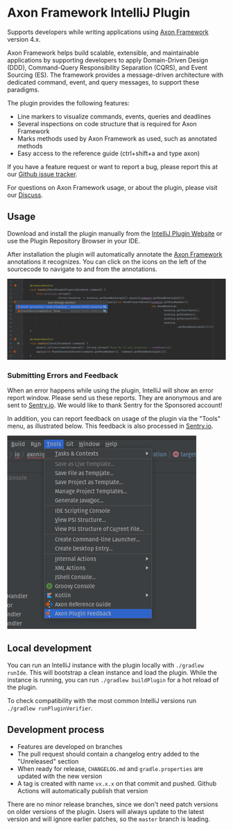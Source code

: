 Axon Framework IntelliJ Plugin
===================================
<!-- Plugin description -->
Supports developers while writing applications using [Axon Framework](https://axoniq.io/product-overview/axon-framework) version 4.x.

Axon Framework helps build scalable, extensible, and maintainable applications by supporting developers to apply Domain-Driven Design (DDD),
Command-Query Responsibility Separation (CQRS), and Event Sourcing (ES). The framework provides a message-driven architecture with dedicated
command, event, and query messages, to support these paradigms.

The plugin provides the following features:

- Line markers to visualize commands, events, queries and deadlines
- Several inspections on code structure that is required for Axon Framework
- Marks methods used by Axon Framework as used, such as annotated methods
- Easy access to the reference guide (ctrl+shift+a and type axon)

If you have a feature request or want to report a bug, please report this at
our [Github issue tracker](https://github.com/AxonFramework/IdeaPlugin/issues).

For questions on Axon Framework usage, or about the plugin, please visit our [Discuss](https://discuss.axoniq.io/).
<!-- Plugin description end -->

## Usage

Download and install the plugin manually from the [IntelliJ Plugin Website](https://plugins.jetbrains.com/plugin/18628-axon-framework) or
use the Plugin Repository Browser in your IDE.

After installation the plugin will automatically annotate the [Axon Framework](http://www.axonframework.org/)
annotations it recognizes. You can click on the icons on the left of the sourcecode to navigate to and from the annotations.

![Axon Hotel Demo Screenshot With Annotations](.github/screenshot.png)

### Submitting Errors and Feedback

When an error happens while using the plugin, IntelliJ will show an error report window. Please send us these reports. They are anonymous
and are sent to [Sentry.io](https://sentry.io). We would like to thank Sentry for the Sponsored account!

In addition, you can report feedback on usage of the plugin via the "Tools" menu, as illustrated below. This feedback is also processed
in [Sentry.io](https://sentry.io).

![Axon Hotel Demo Screenshot With Annotations](.github/tools_menu.png)

## Local development

You can run an IntelliJ instance with the plugin locally with `./gradlew runIde`. This will bootstrap a clean instance and load the plugin.
While the instance is running, you can run `./gradlew buildPlugin` for a hot reload of the plugin.

To check compatibility with the most common IntelliJ versions run `./gradlew runPluginVerifier`.

## Development process

- Features are developed on branches
- The pull request should contain a changelog entry added to the "Unreleased" section
- When ready for release, `CHANGELOG.md` and `gradle.properties` are updated with the new version
- A tag is created with name `vx.x.x` on that commit and pushed. Github Actions will automatically publish that version

There are no minor release branches, since we don't need patch versions on older versions of the plugin. Users will always update to the
latest version and will ignore earlier patches, so the `master` branch is leading.

